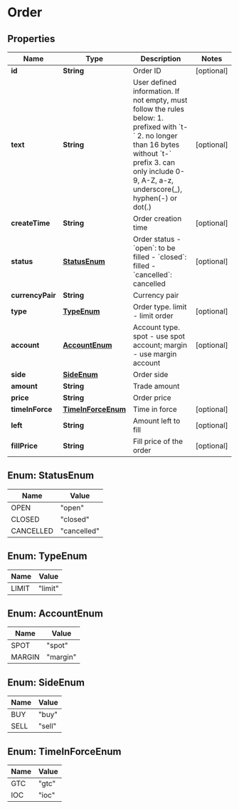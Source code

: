
# Order

## Properties
Name | Type | Description | Notes
------------ | ------------- | ------------- | -------------
**id** | **String** | Order ID |  [optional]
**text** | **String** | User defined information. If not empty, must follow the rules below:  1. prefixed with &#x60;t-&#x60; 2. no longer than 16 bytes without &#x60;t-&#x60; prefix 3. can only include 0-9, A-Z, a-z, underscore(_), hyphen(-) or dot(.)  |  [optional]
**createTime** | **String** | Order creation time |  [optional]
**status** | [**StatusEnum**](#StatusEnum) | Order status  - &#x60;open&#x60;: to be filled - &#x60;closed&#x60;: filled - &#x60;cancelled&#x60;: cancelled |  [optional]
**currencyPair** | **String** | Currency pair | 
**type** | [**TypeEnum**](#TypeEnum) | Order type. limit - limit order |  [optional]
**account** | [**AccountEnum**](#AccountEnum) | Account type. spot - use spot account; margin - use margin account |  [optional]
**side** | [**SideEnum**](#SideEnum) | Order side | 
**amount** | **String** | Trade amount | 
**price** | **String** | Order price | 
**timeInForce** | [**TimeInForceEnum**](#TimeInForceEnum) | Time in force |  [optional]
**left** | **String** | Amount left to fill |  [optional]
**fillPrice** | **String** | Fill price of the order |  [optional]


<a name="StatusEnum"></a>
## Enum: StatusEnum
Name | Value
---- | -----
OPEN | &quot;open&quot;
CLOSED | &quot;closed&quot;
CANCELLED | &quot;cancelled&quot;


<a name="TypeEnum"></a>
## Enum: TypeEnum
Name | Value
---- | -----
LIMIT | &quot;limit&quot;


<a name="AccountEnum"></a>
## Enum: AccountEnum
Name | Value
---- | -----
SPOT | &quot;spot&quot;
MARGIN | &quot;margin&quot;


<a name="SideEnum"></a>
## Enum: SideEnum
Name | Value
---- | -----
BUY | &quot;buy&quot;
SELL | &quot;sell&quot;


<a name="TimeInForceEnum"></a>
## Enum: TimeInForceEnum
Name | Value
---- | -----
GTC | &quot;gtc&quot;
IOC | &quot;ioc&quot;



